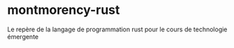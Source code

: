# montmorency-rust
Le repère de la langage de programmation rust pour le cours de technologie émergente
